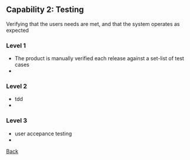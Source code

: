 


## Capability 2: Testing
Verifying that the users needs are met, and that the system operates as expected

### Level 1
  -  The product is manually verified each release against a set-list of test cases
  -  

### Level 2
  - tdd
  - 

### Level 3
  - user accepance testing
  - 

[Back](https://github.com/colugo/cautious-turtle)